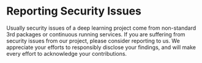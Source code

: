 # Reporting Security Issues

Usually security issues of a deep learning project come from non-standard 3rd packages or continuous running services.
If you are suffering from security issues from our project, please consider reporting to us.
We appreciate your efforts to responsibly disclose your findings, and will make every effort to acknowledge your contributions.
